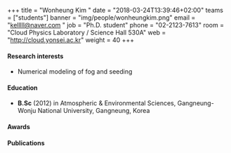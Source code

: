 ﻿+++
title = "Wonheung Kim "
date = "2018-03-24T13:39:46+02:00"
teams = ["students"]
banner = "img/people/wonheungkim.png"
email = "kelllll@naver.com "
job = "Ph.D. student"
phone = "02-2123-7613"
room = "Cloud Physics Laboratory / Science Hall 530A"
web = "http://cloud.yonsei.ac.kr"
weight = 40
+++

#### Research interests
+ Numerical modeling of fog and seeding

#### Education
 + **B.Sc** (2012) in Atmospheric & Environmental Sciences, Gangneung-Wonju National University, Gangneung, Korea

#### Awards

#### Publications
 
